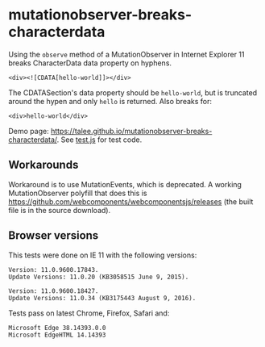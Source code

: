 # mutationobserver-breaks-characterdata

Using the `observe` method of a MutationObserver in Internet Explorer 11 breaks
CharacterData data property on hyphens.

```
<div><![CDATA[hello-world]]></div>
```

The CDATASection's data property should be `hello-world`, but is truncated
around the hypen and only `hello` is returned. Also breaks for:

```
<div>hello-world</div>
```

Demo page: https://talee.github.io/mutationobserver-breaks-characterdata/. See
[test.js](test.js) for test code.

## Workarounds

Workaround is to use MutationEvents, which is deprecated. A working
MutationObserver polyfill that does this is
https://github.com/webcomponents/webcomponentsjs/releases (the built file is in
the source download).

## Browser versions

This tests were done on IE 11 with the following versions:

```
Version: 11.0.9600.17843.
Update Versions: 11.0.20 (KB3058515 June 9, 2015).

Version: 11.0.9600.18427.
Update Versions: 11.0.34 (KB3175443 August 9, 2016).
```

Tests pass on latest Chrome, Firefox, Safari and:

```
Microsoft Edge 38.14393.0.0
Microsoft EdgeHTML 14.14393
```
